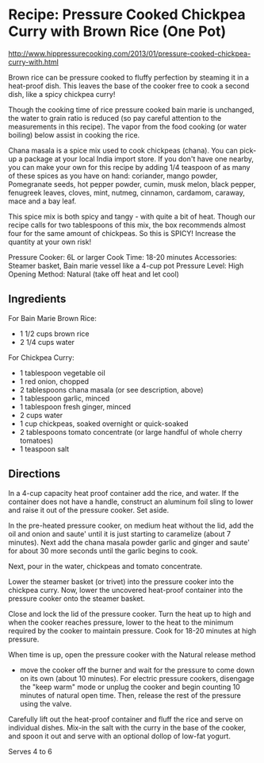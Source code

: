 
# Recipe: Pressure Cooked Chickpea Curry with Brown Rice (One Pot)

http://www.hippressurecooking.com/2013/01/pressure-cooked-chickpea-curry-with.html

Brown rice can be pressure cooked to fluffy perfection by steaming it in a
heat-proof dish.  This leaves the base of the cooker free to cook a second
dish, like a spicy chickpea curry!

Though the cooking time of rice pressure cooked bain marie is unchanged, the
water to grain ratio is reduced (so pay careful attention to the measurements
in this recipe). The vapor from the food cooking (or water boiling) below
assist in cooking the rice.

Chana masala is a spice mix used to cook chickpeas (chana).  You can pick-up a
package at your local India import store.  If you don't have one nearby, you
can make your own for this recipe by adding 1/4 teaspoon of as many of these
spices as you have on hand: coriander, mango powder,  Pomegranate seeds, hot
pepper powder, cumin, musk melon, black pepper, fenugreek leaves, cloves, mint,
nutmeg, cinnamon, cardamom, caraway, mace and a bay leaf.

This spice mix is both spicy and tangy - with quite a bit of heat.  Though our
recipe calls for two tablespoons of this mix, the box recommends almost four
for the same amount of chickpeas. So this is SPICY!  Increase the quantity at
your own risk!

Pressure Cooker: 6L or larger
Cook Time: 18-20 minutes
Accessories: Steamer basket, Bain marie vessel like a 4-cup pot
Pressure Level: High
Opening Method: Natural (take off heat and let cool)

## Ingredients

For Bain Marie Brown Rice:

- 1 1/2 cups brown rice
- 2 1/4 cups water

For Chickpea Curry:

- 1 tablespoon vegetable oil
- 1 red onion, chopped
- 2 tablespoons chana masala (or see description, above)
- 1 tablespoon garlic, minced
- 1 tablespoon fresh ginger, minced
- 2 cups water
- 1 cup chickpeas, soaked overnight or quick-soaked
- 2 tablespoons tomato concentrate (or large handful of whole cherry tomatoes)
- 1 teaspoon salt

## Directions

In a 4-cup capacity heat proof container add the rice, and water.  If the
container does not have a handle, construct an aluminum foil sling to lower and
raise it out of the pressure cooker. Set aside. 

In the pre-heated pressure cooker, on medium heat without the lid, add the oil
and onion and saute' until it is just starting to caramelize (about 7
minutes).  Next add the chana masala powder garlic and ginger and saute'
for about 30 more seconds until the garlic begins to cook.

Next, pour in the water, chickpeas and tomato concentrate.

Lower the steamer basket (or trivet) into the pressure cooker into the chickpea
curry.  Now, lower the uncovered heat-proof container into the pressure
cooker onto the steamer basket.

Close and lock the lid of the pressure cooker.  Turn the heat up to high
and when the cooker reaches pressure, lower to the heat to the minimum required
by the cooker to maintain pressure. Cook for 18-20 minutes at high pressure.

When time is up,  open the pressure cooker with the Natural release method
- move the cooker  off the burner and wait for the pressure to come down
on its own (about 10 minutes). For electric pressure cookers, disengage the
"keep warm" mode  or unplug the cooker and begin counting 10 minutes of natural
open time. Then, release the rest of the pressure using the valve.

Carefully lift out the heat-proof container and fluff the rice and serve on
individual dishes.  Mix-in the salt with the curry in the base of the
cooker, and spoon it out and serve with an optional dollop of low-fat yogurt.

Serves 4 to 6



